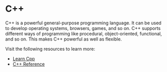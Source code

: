# C++

C++ is a powerful general-purpose programming language. It can be used to develop operating systems, browsers, games, and so on. C++ supports different ways of programming like procedural, object-oriented, functional, and so on. This makes C++ powerful as well as flexible.

Visit the following resources to learn more:

- [Learn Cpp](https://learncpp.com/)
- [C++ Reference](https://en.cppreference.com/)
